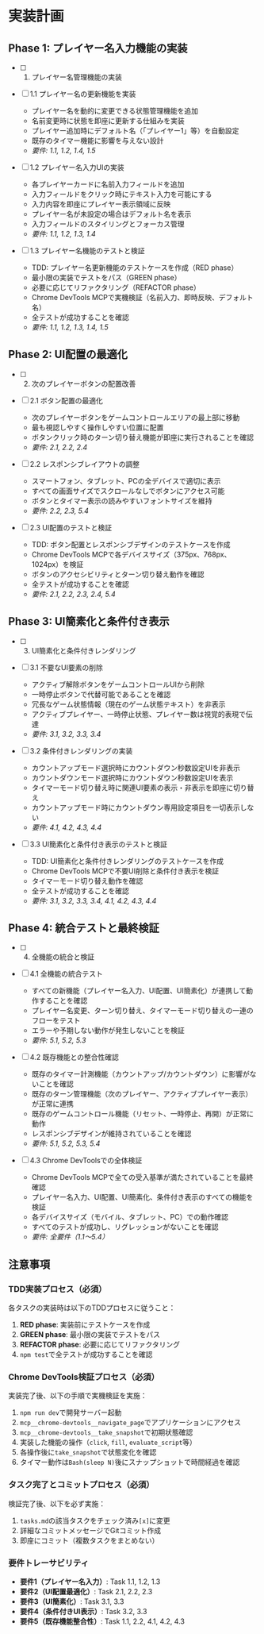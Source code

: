# 実装計画

## Phase 1: プレイヤー名入力機能の実装

- [ ] 1. プレイヤー名管理機能の実装
- [ ] 1.1 プレイヤー名の更新機能を実装
  - プレイヤー名を動的に変更できる状態管理機能を追加
  - 名前変更時に状態を即座に更新する仕組みを実装
  - プレイヤー追加時にデフォルト名（「プレイヤー1」等）を自動設定
  - 既存のタイマー機能に影響を与えない設計
  - _要件: 1.1, 1.2, 1.4, 1.5_

- [ ] 1.2 プレイヤー名入力UIの実装
  - 各プレイヤーカードに名前入力フィールドを追加
  - 入力フィールドをクリック時にテキスト入力を可能にする
  - 入力内容を即座にプレイヤー表示領域に反映
  - プレイヤー名が未設定の場合はデフォルト名を表示
  - 入力フィールドのスタイリングとフォーカス管理
  - _要件: 1.1, 1.2, 1.3, 1.4_

- [ ] 1.3 プレイヤー名機能のテストと検証
  - TDD: プレイヤー名更新機能のテストケースを作成（RED phase）
  - 最小限の実装でテストをパス（GREEN phase）
  - 必要に応じてリファクタリング（REFACTOR phase）
  - Chrome DevTools MCPで実機検証（名前入力、即時反映、デフォルト名）
  - 全テストが成功することを確認
  - _要件: 1.1, 1.2, 1.3, 1.4, 1.5_

## Phase 2: UI配置の最適化

- [ ] 2. 次のプレイヤーボタンの配置改善
- [ ] 2.1 ボタン配置の最適化
  - 次のプレイヤーボタンをゲームコントロールエリアの最上部に移動
  - 最も視認しやすく操作しやすい位置に配置
  - ボタンクリック時のターン切り替え機能が即座に実行されることを確認
  - _要件: 2.1, 2.2, 2.4_

- [ ] 2.2 レスポンシブレイアウトの調整
  - スマートフォン、タブレット、PCの全デバイスで適切に表示
  - すべての画面サイズでスクロールなしでボタンにアクセス可能
  - ボタンとタイマー表示の読みやすいフォントサイズを維持
  - _要件: 2.2, 2.3, 5.4_

- [ ] 2.3 UI配置のテストと検証
  - TDD: ボタン配置とレスポンシブデザインのテストケースを作成
  - Chrome DevTools MCPで各デバイスサイズ（375px、768px、1024px）を検証
  - ボタンのアクセシビリティとターン切り替え動作を確認
  - 全テストが成功することを確認
  - _要件: 2.1, 2.2, 2.3, 2.4, 5.4_

## Phase 3: UI簡素化と条件付き表示

- [ ] 3. UI簡素化と条件付きレンダリング
- [ ] 3.1 不要なUI要素の削除
  - アクティブ解除ボタンをゲームコントロールUIから削除
  - 一時停止ボタンで代替可能であることを確認
  - 冗長なゲーム状態情報（現在のゲーム状態テキスト）を非表示
  - アクティブプレイヤー、一時停止状態、プレイヤー数は視覚的表現で伝達
  - _要件: 3.1, 3.2, 3.3, 3.4_

- [ ] 3.2 条件付きレンダリングの実装
  - カウントアップモード選択時にカウントダウン秒数設定UIを非表示
  - カウントダウンモード選択時にカウントダウン秒数設定UIを表示
  - タイマーモード切り替え時に関連UI要素の表示・非表示を即座に切り替え
  - カウントアップモード時にカウントダウン専用設定項目を一切表示しない
  - _要件: 4.1, 4.2, 4.3, 4.4_

- [ ] 3.3 UI簡素化と条件付き表示のテストと検証
  - TDD: UI簡素化と条件付きレンダリングのテストケースを作成
  - Chrome DevTools MCPで不要UI削除と条件付き表示を検証
  - タイマーモード切り替え動作を確認
  - 全テストが成功することを確認
  - _要件: 3.1, 3.2, 3.3, 3.4, 4.1, 4.2, 4.3, 4.4_

## Phase 4: 統合テストと最終検証

- [ ] 4. 全機能の統合と検証
- [ ] 4.1 全機能の統合テスト
  - すべての新機能（プレイヤー名入力、UI配置、UI簡素化）が連携して動作することを確認
  - プレイヤー名変更、ターン切り替え、タイマーモード切り替えの一連のフローをテスト
  - エラーや予期しない動作が発生しないことを検証
  - _要件: 5.1, 5.2, 5.3_

- [ ] 4.2 既存機能との整合性確認
  - 既存のタイマー計測機能（カウントアップ/カウントダウン）に影響がないことを確認
  - 既存のターン管理機能（次のプレイヤー、アクティブプレイヤー表示）が正常に連携
  - 既存のゲームコントロール機能（リセット、一時停止、再開）が正常に動作
  - レスポンシブデザインが維持されていることを確認
  - _要件: 5.1, 5.2, 5.3, 5.4_

- [ ] 4.3 Chrome DevToolsでの全体検証
  - Chrome DevTools MCPで全ての受入基準が満たされていることを最終確認
  - プレイヤー名入力、UI配置、UI簡素化、条件付き表示のすべての機能を検証
  - 各デバイスサイズ（モバイル、タブレット、PC）での動作確認
  - すべてのテストが成功し、リグレッションがないことを確認
  - _要件: 全要件（1.1〜5.4）_

## 注意事項

### TDD実装プロセス（必須）
各タスクの実装時は以下のTDDプロセスに従うこと：
1. **RED phase**: 実装前にテストケースを作成
2. **GREEN phase**: 最小限の実装でテストをパス
3. **REFACTOR phase**: 必要に応じてリファクタリング
4. `npm test`で全テストが成功することを確認

### Chrome DevTools検証プロセス（必須）
実装完了後、以下の手順で実機検証を実施：
1. `npm run dev`で開発サーバー起動
2. `mcp__chrome-devtools__navigate_page`でアプリケーションにアクセス
3. `mcp__chrome-devtools__take_snapshot`で初期状態確認
4. 実装した機能の操作（`click`, `fill`, `evaluate_script`等）
5. 各操作後に`take_snapshot`で状態変化を確認
6. タイマー動作は`Bash(sleep N)`後にスナップショットで時間経過を確認

### タスク完了とコミットプロセス（必須）
検証完了後、以下を必ず実施：
1. `tasks.md`の該当タスクをチェック済み`[x]`に変更
2. 詳細なコミットメッセージでGitコミット作成
3. 即座にコミット（複数タスクをまとめない）

### 要件トレーサビリティ
- **要件1（プレイヤー名入力）**: Task 1.1, 1.2, 1.3
- **要件2（UI配置最適化）**: Task 2.1, 2.2, 2.3
- **要件3（UI簡素化）**: Task 3.1, 3.3
- **要件4（条件付きUI表示）**: Task 3.2, 3.3
- **要件5（既存機能整合性）**: Task 1.1, 2.2, 4.1, 4.2, 4.3
